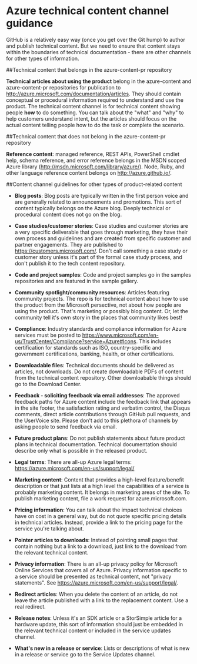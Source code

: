<properties title="" pageTitle="Azure technical content channel guidance" description="Describes the Microsoft content channels that employees, partners, and community contributors should use for publishing Azure technical content." metaKeywords="" services="" solutions="" documentationCenter="" authors="tysonn" videoId="" scriptId="" manager="carolz" />

<tags ms.service="contributor-guide" ms.devlang="" ms.topic="article" ms.tgt_pltfrm="" ms.workload="" ms.date="01/06/2015" ms.author="tysonn" />

# Azure technical content channel guidance

GitHub is a relatively easy way (once you get over the Git hump) to author and publish technical content. But we need to ensure that content stays within the boundaries of technical documentation - there are other channels for other types of information.

##Technical content that belongs in the azure-content-pr repository

**Technical articles about using the product** belong in the azure-content and azure-content-pr repositories for publication to http://azure.microsoft.com/documentation/articles. They should contain conceptual or procedural information required to understand and use the product. The technical content channel is for technical content showing people **how** to do something. You can talk about the "what" and "why" to help customers understand intent, but the articles should focus on the actual content telling people how to do the task or complete the scenario.

##Technical content that does not belong in the azure-content-pr repository

**Reference content**: managed reference, REST APIs, PowerShell cmdlet help, schema reference, and error reference belongs in the MSDN scoped Azure library (http://msdn.microsoft.com/library/azure/). Node, Ruby, and other language reference content belongs on http://azure.github.io/.

##Content channel guidelines for other types of product-related content

- **Blog posts**: Blog posts are typically written in the first person voice and are generally related to announcements and promotions. This sort of content typically belongs on the Azure blog. Deeply technical or procedural content does not go on the blog.

- **Case studies/customer stories**: Case studies and customer stories are a very specific deliverable that goes through marketing, they have their own process and guidelines and are created from specific customer and partner engagements. They are published to https://customers.microsoft.com/. Don't call something a case study or customer story unless it's part of the formal case study process, and don't publish it to the tech content repository.

- **Code and project samples**: Code and project samples go in the samples repositories and are featured in the sample gallery.

- **Community spotlight/community resources**: Articles featuring community projects. The repo is for technical content about how to use the product from the Microsoft persective, not about how people are using the product. That's marketing or possibly blog content. Or, let the community tell it's own story in the places that community likes best!

- **Compliance**: Industry standards and compliance information for Azure services must be posted to https://www.microsoft.com/en-us/TrustCenter/Compliance?service=Azure#Icons. This includes certification for standards such as ISO, country-specific and government certifications, banking, health, or other certifications.

- **Downloadable files**: Technical documents should be delivered as articles, not downloads. Do not create downloadable PDFs of content from the technical content repository. Other downloabable things should go to the Download Center.

- **Feedback - soliciting feedback via email addresses**: The approved feedback paths for Azure content include the feedback link that appears in the site footer, the satisfaction rating and verbatim control, the Disqus comments, direct article contributions through GitHub pull requests, and the UserVoice site. Please don't add to this plethora of channels by asking people to send feedback via email.

- **Future product plans**: Do not publish statements about future product plans in technical documentation. Technical documentation should describe only what is possible in the released product.

- **Legal terms**: There are all-up Azure legal terms: https://azure.microsoft.com/en-us/support/legal/

- **Marketing content**: Content that provides a high-level feature/benefit description or that just lists at a high level the capabilities of a service is probably marketing content. It belongs in marketing areas of the site. To publish marketing content, file a work request for azure.microsoft.com.

- **Pricing information**: You can talk about the impact technical choices have on cost in a general way, but do not quote specific pricing details in technical articles. Instead, provide a link to the pricing page for the service you're talking about.

- **Pointer articles to downloads**: Instead of pointing small pages that contain nothing but a link to a download, just link to the download from the relevant technical content.

- **Privacy information**: There is an all-up privacy policy for Microsoft Online Services that covers all of Azure. Privacy information specific to a service should be presented as technical content, not "privacy statements". See https://azure.microsoft.com/en-us/support/legal/.

- **Redirect articles**:  When you delete the content of an article, do not leave the article published with a link to the replacement content. Use a real redirect.

- **Release notes**: Unless it's an SDK article or a StorSimple article for a hardware update, this sort of information should just be embedded in the relevant technical content or included in the service updates channel.

- **What's new in a release or service**:  Lists or descriptions of what is new in a release or service go to the Service Updates channel.
